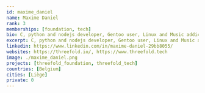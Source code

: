 ```yaml
---
id: maxime_daniel
name: Maxime Daniel
rank: 3
memberships: [foundation, tech]
bio: C, python and nodejs developer, Gentoo user, Linux and Music addict
excerpt: C, python and nodejs developer, Gentoo user, Linux and Music addict
linkedin: https://www.linkedin.com/in/maxime-daniel-29bb8055/
websites: https://threefold.io/, https://www.threefold.tech
image: ./maxime_daniel.png
projects: [threefold_foundation, threefold_tech]
countries: [Belgium]
cities: [Liège]
private: 0
---
```

